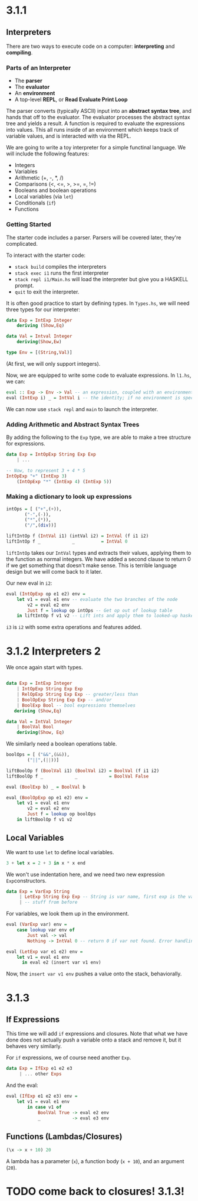 # 3.1.1
## Interpreters
There are two ways to execute code on a computer: **interpreting** and **compiling**. 

### Parts of an Interpreter
* The **parser**
* The **evaluator**
* An **environment**
* A top-level **REPL**, or **Read Evaluate Print Loop**

The parser converts (typically ASCII) input into an **abstract syntax tree**, and hands that off to the evaluator. The evaluator processes the abstract syntax tree and yields a result. A function is required to evaluate the expressions into values. This all runs inside of an environment which keeps track of variable values, and is interacted with via the REPL. 

We are going to write a toy interpreter for a simple functinal language. We will include the following features:
* Integers
* Variables
* Arithmetic (+, -, \*, /)
* Comparisons (<, <=, >, >=, =, !=)
* Booleans and boolean operations
* Local variables (via `let`)
* Conditionals (`if`)
* Functions 


### Getting Started

The starter code includes a parser. Parsers will be covered later, they're complicated.

To interact with the starter code:
* `stack build` compiles the interpreters
* `stack exec i1` runs the first interpreter
* `stack repl i1/Main.hs` will load the interpreter but give you a HASKELL prompt.
* `quit` to exit the interpreter.

It is often good practice to start by defining types. In `Types.hs`, we will need three types for our interpreter:
```haskell
data Exp = IntExp Integer
	deriving (Show,Eq)

data Val = Intval Integer
	deriving(Show,Ew)

type Env = [(String,Val)]
```
(At first, we will only support integers).

Now, we are equipped to write some code to evaluate expressions. In `l1.hs`, we can:
```haskell
eval :: Exp -> Env -> Val -- an expression, coupled with an environment, returns a value
eval (IntExp i) _ = IntVal i -- the identity; if no environment is specified, the intval is returned.
```
We can now use `stack repl` and `main` to launch the interpreter. 

### Adding Arithmetic and Abstract Syntax Trees
By adding the following to the `Exp` type, we are able to make a tree structure for expressions.
```haskell
data Exp = IntOpExp String Exp Exp
	| ...

-- Now, to represent 3 + 4 * 5
IntOpExp "+" (IntExp 3)
	(IntOpExp "*" (IntExp 4) (IntExp 5))
```

### Making a dictionary to look up expressions
```haskell
intOps = [ ("+",(+)),
	   ("-",(-)),
	   ("*",(*)),
	   ("/",(div))]

liftIntOp f (IntVal i1) (intVal i2) = IntVal (f i1 i2)
liftIntOp f _            _          = IntVal 0
```

`liftIntOp` takes our `IntVal` types and extracts their values, applying them to the function as normal integers. We have added a second clause to return 0 if we get something that doesn't make sense. This is terrible language design but we will come back to it later. 

Our new eval in `i2`:
```haskell
eval (IntOpExp op e1 e2) env = 
	let v1 = eval e1 env -- evaluate the two branches of the node
	    v2 = eval e2 env 
	    Just f = lookup op intOps -- Get op out of lookup table
	in liftIntOp f v1 v2 -- Lift ints and apply them to looked-up haskell function
```

`i3` is `i2` with some extra operations and features added. 


# 3.1.2 Interpreters 2

We once again start with types.
```haskell

data Exp = IntExp Integer
	| IntOpExp String Exp Exp
	| RelOpExp String Exp Exp -- greater/less than
	| BoolOpExp String Exp Exp -- and/or
	| BoolExp Bool -- bool expressions themselves
   deriving (Show,Eq)

data Val = IntVal Integer
	| BoolVal Bool
    deriving(Show, Eq)
```

We similarly need a boolean operations table.
```haskell
boolOps = [ ("&&",(&&)),
	    ("||",(||))]

liftBoolOp f (BoolVal i1) (BoolVal i2) = BoolVal (f i1 i2)
liftBoolOp f _            _            = BoolVal False

eval (BoolExp b) _ = BoolVal b

eval (BoolOpExp op e1 e2) env = 
	let v1 = eval e1 env
	    v2 = eval e2 env
	    Just f = lookup op boolOps
	in liftBoolOp f v1 v2
```

## Local Variables

We want to use `let` to define local variables.
```haskell
3 + let x = 2 + 3 in x * x end 
```

We won't use indentation here, and we need two new expression `Exp`constructors.

```haskell
data Exp = VarExp String
	 | LetExp String Exp Exp -- String is var name, first exp is the variable value, the second exp is the body of the let
	 | -- stuff from before
```

For variables, we look them up in the environment.
```haskell
eval (VarExp var) env = 
	case lookup var env of 
		Just val -> val
		Nothing -> IntVal 0 -- return 0 if var not found. Error handling comes later.

eval (LetExp var e1 e2) env =
	let v1 = eval e1 env
	  in eval e2 (insert var v1 env)

```
Now, the `insert var v1 env` pushes a value onto the stack, behaviorally. 

# 3.1.3
## If Expressions
This time we will add `if` expressions and closures. Note that what we have done does not actually push a variable onto a stack and remove it, but it behaves very similarly. 

For `if` expressions, we of course need another `Exp`.
```haskell
data Exp = IfExp e1 e2 e3
	 | ... other Exps

```
And the eval:
```haskell
eval (IfExp e1 e2 e3) env = 
	let v1 = eval e1 env
		in case v1 of
			BoolVal True -> eval e2 env
			_            -> eval e3 env

```
## Functions (Lambdas/Closures)
```haskell
(\x -> x + 10) 20
```
A lambda has a parameter (`x`), a function body (`x + 10`), and an argument (`20`).

# TODO come back to closures! 3.1.3!
